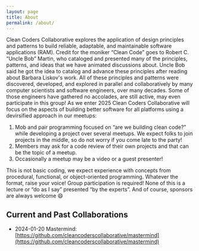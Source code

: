 ```yaml
---
layout: page
title: About
permalink: /about/
---
```

Clean Coders Collaborative explores the application of design principles and patterns to build
reliable, adaptable, and maintainable software applications (RAM).
Credit for the moniker “Clean Code” goes to Robert C. “Uncle Bob” Martin,
who cataloged and presented many of the principles,
patterns, and ideas that we have animated discussions about.
Uncle Bob said he got the idea to catalog and advance these principles after reading about Barbara Liskov's work.
All of these principles and patterns were discovered, developed, and explored in parallel and collaboratively
by many computer scientists and software engineers, over many decades.
Some of those engineers have gathered no accolades, are still active, may even participate in this group!
As we enter 2025 Clean Coders Collaborative will focus on the aspects of building better software for all platforms
using a devirsified approach in our meetups:

1.	Mob and pair programming focused on “are we building clean code?” while developing a project over several meetups.
We expect folks to join projects in the middle, so do not worry if you come late to the party!
2.	Members may ask for a code review of their own projects and that can be the topic of a meetup.
3.	Occasionally a meetup may be a video or a guest presenter!

This is not basic coding, we expect experience with concepts from procedural, functional, or object-oriented programming.
Whatever the format, raise your voice! Group participation is required!
None of this is a lecture or “do as I say” presented “by the experts”.
And of course, sponsors are always welcome :smile:

## Current and Past Collaborations

* 2024-01-20 Mastermind: [https://github.com/cleancoderscollaborative/mastermind](https://github.com/cleancoderscollaborative/mastermind)